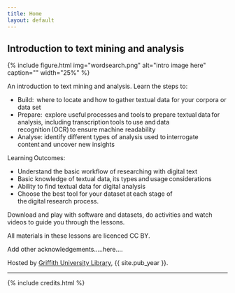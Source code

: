 ```yaml
---
title: Home
layout: default
---
```


## Introduction to text mining and analysis

{% include figure.html img="wordsearch.png" alt="intro image here" caption="" width="25%" %}

An introduction to text mining and analysis. Learn the steps to: 

- Build:  where to locate and how to gather textual data for your corpora or data set  
- Prepare:  explore useful processes and tools to prepare textual data for analysis, including transcription tools to use and data recognition (OCR) to ensure machine readability 
- Analyse:  identify different types of analysis used to interrogate content and uncover new insights

Learning Outcomes: 

- Understand the basic workflow of researching with digital text 
- Basic knowledge of textual data, its types and usage considerations  
- Ability to find textual data for digital analysis 
- Choose the best tool for your dataset at each stage of the digital research process. 

Download and play with software and datasets, do activities and watch videos to guide you through the lessons. 

All materials in these lessons are licenced CC BY.

Add other acknowledgements.....here....

Hosted by [Griffith University Library](https://www.griffith.edu.au/library), {{ site.pub_year }}.
  
------

{% include credits.html %}
